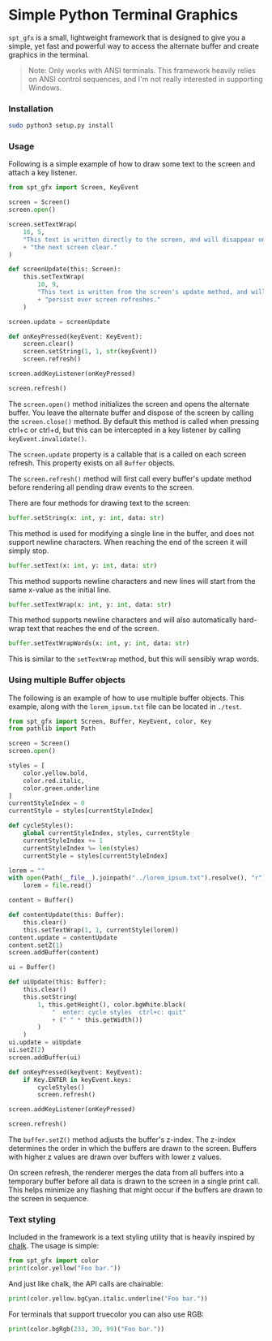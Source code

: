
# Simple Python Terminal Graphics

`spt_gfx` is a small, lightweight framework that is designed to give you a simple, yet fast and powerful way to access the alternate buffer and create graphics in the terminal.

> Note: Only works with ANSI terminals. This framework heavily relies on ANSI control sequences, and I'm not really interested in supporting Windows.

### Installation
```sh
sudo python3 setup.py install
```

### Usage

Following is a simple example of how to draw some text to the screen and attach a key listener.

```python
from spt_gfx import Screen, KeyEvent

screen = Screen()
screen.open()

screen.setTextWrap(
    10, 5,
    "This text is written directly to the screen, and will disappear on"
    + "the next screen clear."
)

def screenUpdate(this: Screen):
    this.setTextWrap(
        10, 9,
        "This text is written from the screen's update method, and will "
        + "persist over screen refreshes."
    )

screen.update = screenUpdate

def onKeyPressed(keyEvent: KeyEvent):
    screen.clear()
    screen.setString(1, 1, str(keyEvent))
    screen.refresh()

screen.addKeyListener(onKeyPressed)

screen.refresh()
```

The `screen.open()` method initializes the screen and opens the alternate buffer. You leave the alternate buffer and dispose of the screen by calling the `screen.close()` method. By default this method is called when pressing ctrl+c or ctrl+d, but this can be intercepted in a key  listener by calling `keyEvent.invalidate()`.

The `screen.update` property is a callable that is a called on each screen refresh. This property exists on all `Buffer` objects.

The `screen.refresh()` method will first call every buffer's update method before rendering all pending draw events to the screen.

There are four methods for drawing text to the screen:

```python
buffer.setString(x: int, y: int, data: str)
```

This method is used for modifying a single line in the buffer, and does not support newline characters. When reaching the end of the screen it will simply stop.

```python
buffer.setText(x: int, y: int, data: str)
```

This method supports newline characters and new lines will start from the same x-value as the initial line.

```python
buffer.setTextWrap(x: int, y: int, data: str)
```

This method supports newline characters and will also automatically hard-wrap text that reaches the end of the screen.

```python
buffer.setTextWrapWords(x: int, y: int, data: str)
```

This is similar to the `setTextWrap` method, but this will sensibly wrap words.

### Using multiple Buffer objects

The following is an example of how to use multiple buffer objects. This example, along with the `lorem_ipsum.txt` file can be located in `./test`.

```python
from spt_gfx import Screen, Buffer, KeyEvent, color, Key
from pathlib import Path

screen = Screen()
screen.open()

styles = [
    color.yellow.bold,
    color.red.italic,
    color.green.underline
]
currentStyleIndex = 0
currentStyle = styles[currentStyleIndex]

def cycleStyles():
    global currentStyleIndex, styles, currentStyle
    currentStyleIndex += 1
    currentStyleIndex %= len(styles)
    currentStyle = styles[currentStyleIndex]

lorem = ""
with open(Path(__file__).joinpath("../lorem_ipsum.txt").resolve(), "r") as file:
    lorem = file.read()

content = Buffer()

def contentUpdate(this: Buffer):
    this.clear()
    this.setTextWrap(1, 1, currentStyle(lorem))
content.update = contentUpdate
content.setZ(1)
screen.addBuffer(content)

ui = Buffer()

def uiUpdate(this: Buffer):
    this.clear()
    this.setString(
        1, this.getHeight(), color.bgWhite.black(
            "  enter: cycle styles  ctrl+c: quit"
            + (" " * this.getWidth())
        )
    )
ui.update = uiUpdate
ui.setZ(2)
screen.addBuffer(ui)

def onKeyPressed(keyEvent: KeyEvent):
    if Key.ENTER in keyEvent.keys:
        cycleStyles()
        screen.refresh()

screen.addKeyListener(onKeyPressed)

screen.refresh()
```

The `buffer.setZ()` method adjusts the buffer's z-index. The z-index determines the order in which the buffers are drawn to the screen. Buffers with higher z values are drawn over buffers with lower z values.

On screen refresh, the renderer merges the data from all buffers into a temporary buffer before all data is drawn to the screen in a single print call. This helps minimize any flashing that might occur if the buffers are drawn to the screen in sequence. 

### Text styling

Included in the framework is a text styling utility that is heavily inspired by [chalk](https://github.com/chalk/chalk). The usage is simple:

```python
from spt_gfx import color
print(color.yellow("Foo bar."))
```

And just like chalk, the API calls are chainable:

```python
print(color.yellow.bgCyan.italic.underline("Foo bar."))
```

For terminals that support truecolor you can also use RGB:

```python
print(color.bgRgb(233, 30, 99)("Foo bar."))
```
